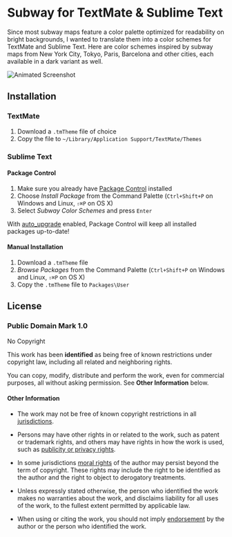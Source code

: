 # Subway for TextMate & Sublime Text

Since most subway maps feature a color palette optimized for readability on bright backgrounds, I wanted to translate them into a color schemes for TextMate and Sublime Text. Here are color schemes inspired by subway maps from New York City, Tokyo, Paris, Barcelona and other cities, each available in a dark variant as well.

![Animated Screenshot][1]

## Installation

### TextMate

1. Download a `.tmTheme` file of choice
2. Copy the file to `~/Library/Application Support/TextMate/Themes`

### Sublime Text

#### Package Control

1. Make sure you already have [Package Control][2] installed
2. Choose *Install Package* from the Command Palette (`Ctrl+Shift+P` on Windows and Linux, `⇧⌘P` on OS X)
3. Select *Subway Color Schemes* and press `Enter`

With [auto_upgrade][3] enabled, Package Control will keep all installed packages up-to-date!

#### Manual Installation

1. Download a `.tmTheme` file
2. *Browse Packages* from the Command Palette (`Ctrl+Shift+P` on Windows and Linux, `⇧⌘P` on OS X)
3. Copy the `.tmTheme` file to `Packages\User`

## License

### Public Domain Mark 1.0
No Copyright

This work has been **identified** as being free of known restrictions under copyright law, including all related and neighboring rights.

You can copy, modify, distribute and perform the work, even for commercial purposes, all without asking permission. See **Other Information** below.

#### Other Information
* The work may not be free of known copyright restrictions in all [jurisdictions](http://creativecommons.org/publicdomain/mark/1.0/).

* Persons may have other rights in or related to the work, such as patent or trademark rights, and others may have rights in how the work is used, such as [publicity or privacy rights](http://wiki.creativecommons.org/Frequently_Asked_Questions#When_are_publicity_rights_relevant.3F).

* In some jurisdictions [moral rights](http://creativecommons.org/publicdomain/mark/1.0/) of the author may persist beyond the term of copyright. These rights may include the right to be identified as the author and the right to object to derogatory treatments.

* Unless expressly stated otherwise, the person who identified the work makes no warranties about the work, and disclaims liability for all uses of the work, to the fullest extent permitted by applicable law.

* When using or citing the work, you should not imply [endorsement](http://creativecommons.org/publicdomain/mark/1.0/) by the author or the person who identified the work.

[1]: https://raw.github.com/idleberg/Subway.tmTheme/master/images/screenshot.gif
[2]: http://wbond.net/sublime_packages/package_control/
[3]: http://wbond.net/sublime_packages/package_control/settings/